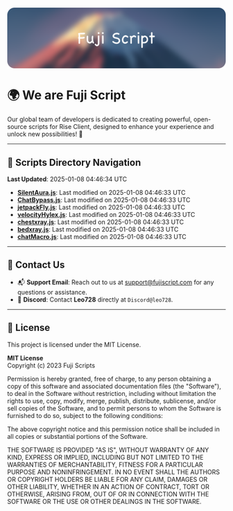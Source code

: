 ![Banner](.github/b.webp)

# 🌍 **We are Fuji Script**

Our global team of developers is dedicated to creating powerful, open-source scripts for Rise Client, designed to enhance your experience and unlock new possibilities! 🌟

---
<!-- SCRIPTS_NAVIGATION_START -->
## 📂 **Scripts Directory Navigation**

**Last Updated**: 2025-01-08 04:46:34 UTC

- **[SilentAura.js](scripts/SilentAura.js)**: Last modified on 2025-01-08 04:46:33 UTC
- **[ChatBypass.js](scripts/ChatBypass.js)**: Last modified on 2025-01-08 04:46:33 UTC
- **[jetpackFly.js](scripts/jetpackFly.js)**: Last modified on 2025-01-08 04:46:33 UTC
- **[velocityHylex.js](scripts/velocityHylex.js)**: Last modified on 2025-01-08 04:46:33 UTC
- **[chestxray.js](scripts/chestxray.js)**: Last modified on 2025-01-08 04:46:33 UTC
- **[bedxray.js](scripts/bedxray.js)**: Last modified on 2025-01-08 04:46:33 UTC
- **[chatMacro.js](scripts/chatMacro.js)**: Last modified on 2025-01-08 04:46:33 UTC

<!-- SCRIPTS_NAVIGATION_END -->

---

## 💬 **Contact Us**  
- 📬 **Support Email**: Reach out to us at [support@fujiscript.com](mailto:support@fujiscript.com) for any questions or assistance.  
- 💬 **Discord**: Contact **Leo728** directly at `Discord@leo728`.

---

## 📜 **License**

This project is licensed under the MIT License.  

**MIT License**  
Copyright (c) 2023 Fuji Scripts  

Permission is hereby granted, free of charge, to any person obtaining a copy of this software and associated documentation files (the "Software"), to deal in the Software without restriction, including without limitation the rights to use, copy, modify, merge, publish, distribute, sublicense, and/or sell copies of the Software, and to permit persons to whom the Software is furnished to do so, subject to the following conditions:  

The above copyright notice and this permission notice shall be included in all copies or substantial portions of the Software.  

THE SOFTWARE IS PROVIDED "AS IS", WITHOUT WARRANTY OF ANY KIND, EXPRESS OR IMPLIED, INCLUDING BUT NOT LIMITED TO THE WARRANTIES OF MERCHANTABILITY, FITNESS FOR A PARTICULAR PURPOSE AND NONINFRINGEMENT. IN NO EVENT SHALL THE AUTHORS OR COPYRIGHT HOLDERS BE LIABLE FOR ANY CLAIM, DAMAGES OR OTHER LIABILITY, WHETHER IN AN ACTION OF CONTRACT, TORT OR OTHERWISE, ARISING FROM, OUT OF OR IN CONNECTION WITH THE SOFTWARE OR THE USE OR OTHER DEALINGS IN THE SOFTWARE.  
